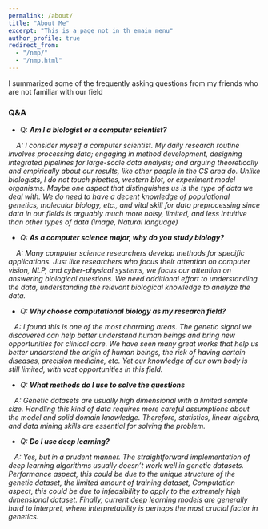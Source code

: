 ```yaml
---
permalink: /about/
title: "About Me"
excerpt: "This is a page not in th emain menu"
author_profile: true
redirect_from: 
  - "/nmp/"
  - "/nmp.html"
---
```


I summarized some of the frequently asking questions from my friends who are not familiar with our field

### Q&A
* Q:  ***Am I a biologist or a computer scientist?***

&nbsp;&nbsp;&nbsp;  <em> A: I consider myself a computer scientist. My daily research routine involves processing data; engaging in method development, designing integrated pipelines for large-scale data analysis; and arguing theoretically and empirically about our results, like other people in the CS  area do. Unlike biologists, I do not touch pipettes, western blot, or experiment model organisms. Maybe one aspect that distinguishes us is the type of data we deal with. We do need to have a decent knowledge of populational genetics, molecular biology, etc., and vital skill for data preprocessing since data in our fields is arguably much more noisy, limited, and less intuitive than other types of data (Image, Natural language) <em>

* Q: ***As a computer science major, why do you study biology?***

&nbsp;&nbsp;&nbsp; A: <em> Many computer science researchers develop methods for specific applications. Just like researchers who focus their attention on computer vision, NLP, and cyber-physical systems, we focus our attention on answering biological questions. We need additional effort to understanding the data, understanding the relevant biological knowledge to analyze the data.  <em>

* Q: ***Why choose computational biology as my research field?***

&nbsp;&nbsp;&nbsp;A: <em> I found this is one of the most charming areas. The genetic signal we discovered can help better understand human beings and bring new opportunities for clinical care. We have seen many great works that help us better understand the origin of human beings, the risk of having certain diseases, precision medicine, etc. Yet our knowledge of our own body is still limited, with vast opportunities in this field.  <em>

* Q: ***What methods do I use to solve the questions***

&nbsp;&nbsp;&nbsp;A: <em> Genetic datasets are usually high dimensional with a limited sample size. Handling this kind of data requires more careful assumptions about the model and solid domain knowledge. Therefore, statistics, linear algebra, and data mining skills are essential for solving the problem. <em>

* Q: ***Do I use deep learning?***

&nbsp;&nbsp;&nbsp;A: <em> Yes, but in a prudent manner. The straightforward implementation of deep learning algorithms usually doesn’t work well in genetic datasets. Performance aspect, this could be due to the unique structure of the genetic dataset, the limited amount of training dataset, Computation aspect, this could be due to infeasibility to apply to the extremely high dimensional dataset. Finally, current deep learning models are generally hard to interpret, where interpretability is perhaps the most crucial factor in genetics. <em>
